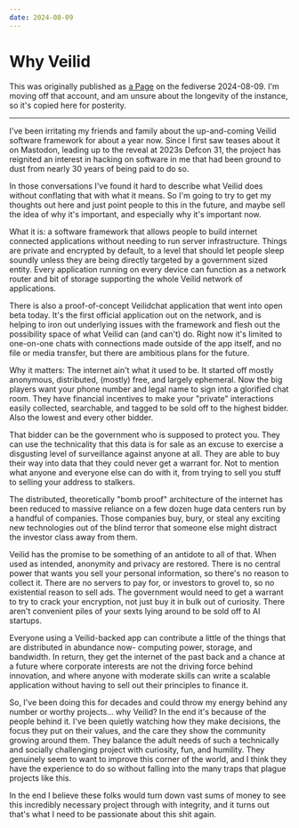 ```yaml
---
date: 2024-08-09
---
```


# Why Veilid

This was originally published as [a Page](https://fedia.social/@TJHob/pages/why-veilid) on the fediverse 2024-08-09. I'm moving off that account, and am unsure about the longevity of the instance, so it's copied here for posterity.

---

I've been irritating my friends and family about the up-and-coming Veilid software framework for about a year now. Since I first saw teases about it on Mastodon, leading up to the reveal at 2023s Defcon 31, the project has reignited an interest in hacking on software in me that had been ground to dust from nearly 30 years of being paid to do so.

In those conversations I've found it hard to describe what Veilid does without conflating that with what it means. So I'm going to try to get my thoughts out here and just point people to this in the future, and maybe sell the idea of why it's important, and especially why it's important now.

What it is: a software framework that allows people to build internet connected applications without needing to run server infrastructure. Things are private and encrypted by default, to a level that should let people sleep soundly unless they are being directly targeted by a government sized entity. Every application running on every device can function as a network router and bit of storage supporting the whole Veilid network of applications.

There is also a proof-of-concept Veilidchat application that went into open beta today. It's the first official application out on the network, and is helping to iron out underlying issues with the framework and flesh out the possibility space of what Veilid can (and can't) do. Right now it's limited to one-on-one chats with connections made outside of the app itself, and no file or media transfer, but there are ambitious plans for the future.

Why it matters: The internet ain't what it used to be. It started off mostly anonymous, distributed, (mostly) free, and largely ephemeral. Now the big players want your phone number and legal name to sign into a glorified chat room. They have financial incentives to make your "private" interactions easily collected, searchable, and tagged to be sold off to the highest bidder. Also the lowest and every other bidder.

That bidder can be the government who is supposed to protect you. They can use the technicality that this data is for sale as an excuse to exercise a disgusting level of surveillance against anyone at all. They are able to buy their way into data that they could never get a warrant for. Not to mention what anyone and everyone else can do with it, from trying to sell you stuff to selling your address to stalkers.

The distributed, theoretically "bomb proof" architecture of the internet has been reduced to massive reliance on a few dozen huge data centers run by a handful of companies. Those companies buy, bury, or steal any exciting new technologies out of the blind terror that someone else might distract the investor class away from them.

Veilid has the promise to be something of an antidote to all of that. When used as intended, anonymity and privacy are restored. There is no central power that wants you sell your personal information, so there's no reason to collect it. There are no servers to pay for, or investors to grovel to, so no existential reason to sell ads. The government would need to get a warrant to try to crack your encryption, not just buy it in bulk out of curiosity. There aren't convenient piles of your sexts lying around to be sold off to AI startups.

Everyone using a Veilid-backed app can contribute a little of the things that are distributed in abundance now- computing power, storage, and bandwidth. In return, they get the internet of the past back and a chance at a future where corporate interests are not the driving force behind innovation, and where anyone with moderate skills can write a scalable application without having to sell out their principles to finance it.

So, I've been doing this for decades and could throw my energy behind any number or worthy projects... why Veilid? In the end it's because of the people behind it. I've been quietly watching how they make decisions, the focus they put on their values, and the care they show the community growing around them. They balance the adult needs of such a technically and socially challenging project with curiosity, fun, and humility. They genuinely seem to want to improve this corner of the world, and I think they have the experience to do so without falling into the many traps that plague projects like this.

In the end I believe these folks would turn down vast sums of money to see this incredibly necessary project through with integrity, and it turns out that's what I need to be passionate about this shit again.
